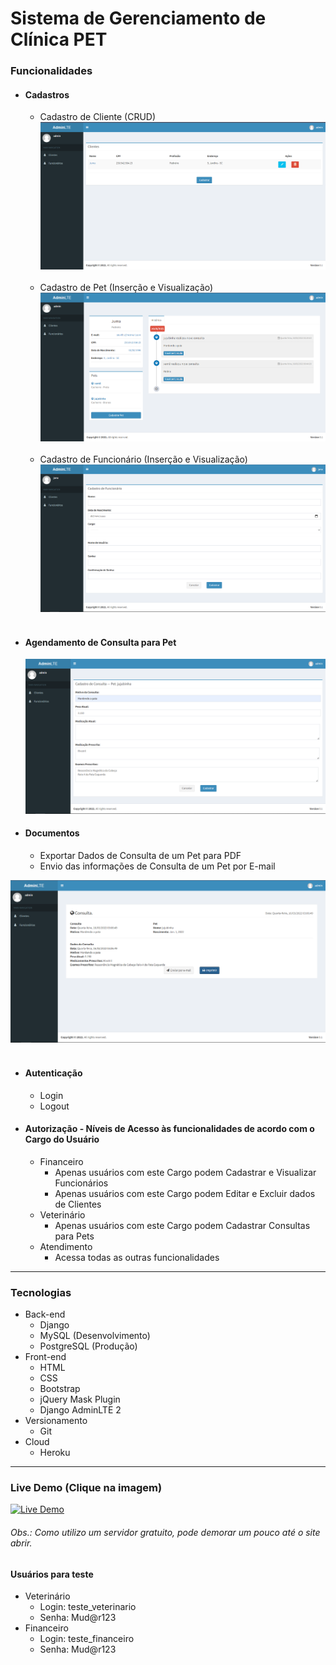 # Sistema de Gerenciamento de Clínica PET

### Funcionalidades

- #### Cadastros
    - Cadastro de Cliente (CRUD)
      ![Cadastro de Cliente](docs/lista-clientes.png)
      &nbsp;
    - Cadastro de Pet (Inserção e Visualização)
      ![Cadastro de Pet](docs/cadastro-pets.png)
      &nbsp;
    - Cadastro de Funcionário (Inserção e Visualização)
      ![Cadastro de Funcionário](docs/cadastro-funcionario.png)
      &nbsp;

- #### Agendamento de Consulta para Pet
  ![Agendamento de Consulta para Pet](docs/cadastro-consulta.png)

- #### Documentos
    - Exportar Dados de Consulta de um Pet para PDF
    - Envio das informações de Consulta de um Pet por E-mail

![Dados da Consulta de Pet](docs/dados-consulta.png)
&nbsp;

- #### Autenticação
    - Login
    - Logout

- #### Autorização - Níveis de Acesso às funcionalidades de acordo com o Cargo do Usuário
    - Financeiro
        - Apenas usuários com este Cargo podem Cadastrar e Visualizar Funcionários
        - Apenas usuários com este Cargo podem Editar e Excluir dados de Clientes
    - Veterinário
        - Apenas usuários com este Cargo podem Cadastrar Consultas para Pets
    - Atendimento
        - Acessa todas as outras funcionalidades

--- 

### Tecnologias

- Back-end
    - Django
    - MySQL (Desenvolvimento)
    - PostgreSQL (Produção)
- Front-end
    - HTML
    - CSS
    - Bootstrap
    - jQuery Mask Plugin
    - Django AdminLTE 2
- Versionamento
    - Git
- Cloud
    - Heroku

---

### Live Demo (Clique na imagem)

[![Live Demo](https://upload.wikimedia.org/wikipedia/commons/8/89/Logo_di_Heroku.png?20160717173025)](https://django-pet.herokuapp.com/app/login/)

###### Obs.: Como utilizo um servidor gratuito, pode demorar um pouco até o site abrir.

#### Usuários para teste

- Veterinário
    - Login: teste_veterinario
    - Senha: Mud@r123
- Financeiro
    - Login: teste_financeiro
    - Senha: Mud@r123